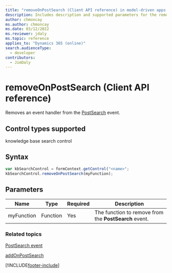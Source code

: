 ```yaml
---
title: "removeOnPostSearch (Client API reference) in model-driven apps| MicrosoftDocs"
description: Includes description and supported parameters for the removeOnPostSearch method.
author: chmoncay
ms.author: chmoncay
ms.date: 03/12/2022
ms.reviewer: jdaly
ms.topic: reference
applies_to: "Dynamics 365 (online)"
search.audienceType: 
  - developer
contributors:
  - JimDaly
---
```

# removeOnPostSearch (Client API reference)



Removes an event handler from the [PostSearch](../events/postsearch.md) event. 

## Control types supported

knowledge base search control

## Syntax

```JavaScript
var kbSearchControl = formContext.getControl("<name>";
kbSearchControl.removeOnPostSearch(myFunction);
```

## Parameters

|Name | Type | Required | Description|
|--|--|--|--|
|myFunction |Function |Yes|The function to remove from the **PostSearch** event.| 

### Related topics

[PostSearch event](../events/postsearch.md)

[addOnPostSearch](addOnPostSearch.md) 




[!INCLUDE[footer-include](../../../../../includes/footer-banner.md)]
